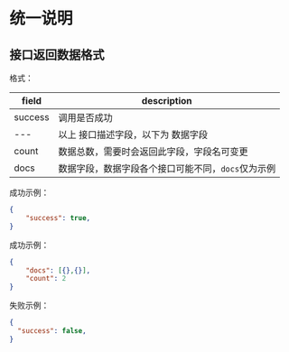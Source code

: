 # 统一说明

## 接口返回数据格式

格式：

field   | description
--------|---------------
success | 调用是否成功
---     | 以上 接口描述字段，以下为 数据字段
count   | 数据总数，需要时会返回此字段，字段名可变更
docs    | 数据字段，数据字段各个接口可能不同，`docs`仅为示例

成功示例：
```json
{
    "success": true,
}
```
成功示例：
```json
{
    "docs": [{},{}],
    "count": 2
}
```

失败示例：
```json
{
  "success": false,
}
```